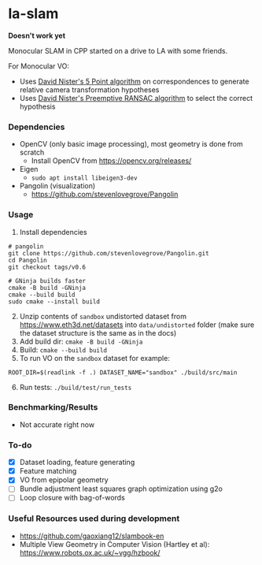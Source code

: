 # la-slam

**Doesn't work yet**

Monocular SLAM in CPP started on a drive to LA with some friends.

For Monocular VO:
- Uses [David Nister's 5 Point algorithm](https://ieeexplore.ieee.org/document/1288525) on correspondences to generate relative camera transformation hypotheses
- Uses [David Nister's Preemptive RANSAC algorithm](https://ieeexplore.ieee.org/document/1238341) to select the correct hypothesis

### Dependencies
- OpenCV (only basic image processing), most geometry is done from scratch 
  - Install OpenCV from https://opencv.org/releases/
- Eigen
  - `sudo apt install libeigen3-dev`
- Pangolin (visualization)
  - https://github.com/stevenlovegrove/Pangolin

### Usage 

1. Install dependencies

```
# pangolin
git clone https://github.com/stevenlovegrove/Pangolin.git
cd Pangolin
git checkout tags/v0.6

# GNinja builds faster
cmake -B build -GNinja
cmake --build build
sudo cmake --install build
```

2. Unzip contents of `sandbox` undistorted dataset from https://www.eth3d.net/datasets into `data/undistorted` folder (make sure the dataset structure is the same as in the docs)
3. Add build dir: `cmake -B build -GNinja` 
4. Build: `cmake --build build`
5. To run VO on the `sandbox` dataset for example: 

```
ROOT_DIR=$(readlink -f .) DATASET_NAME="sandbox" ./build/src/main
```
6. Run tests: `./build/test/run_tests`

### Benchmarking/Results

- Not accurate right now

### To-do
- [x] Dataset loading, feature generating
- [x] Feature matching
- [x] VO from epipolar geometry
- [ ] Bundle adjustment least squares graph optimization using g2o
- [ ] Loop closure with bag-of-words

### Useful Resources used during development 
- https://github.com/gaoxiang12/slambook-en
- Multiple View Geometry in Computer Vision (Hartley et al): https://www.robots.ox.ac.uk/~vgg/hzbook/
